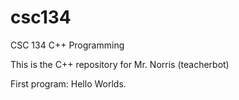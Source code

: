 # csc134
CSC 134 C++ Programming

This is the C++ repository for Mr. Norris (teacherbot)

First program: Hello Worlds.